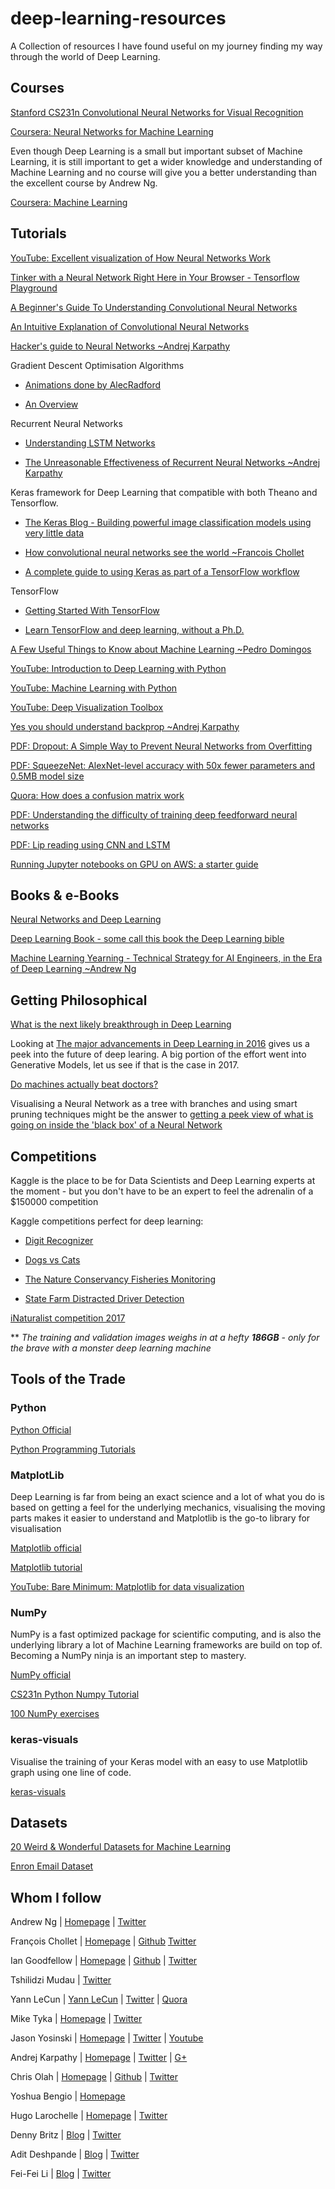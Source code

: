 # deep-learning-resources
A Collection of resources I have found useful on my journey finding my way through the world of Deep Learning.

## Courses
[Stanford CS231n Convolutional Neural Networks for Visual
Recognition](http://cs231n.github.io/)

[Coursera: Neural Networks for Machine Learning](https://www.coursera.org/learn/neural-networks)

Even though Deep Learning is a small but important subset of Machine Learning, it is still important to get a wider knowledge and understanding of Machine Learning and no course will give you a better understanding than the excellent course by Andrew Ng.

[Coursera: Machine Learning](https://www.coursera.org/learn/machine-learning)


## Tutorials
[YouTube: Excellent visualization of How Neural Networks Work](https://www.youtube.com/watch?v=ILsA4nyG7I0)

[Tinker with a Neural Network Right Here in Your Browser - Tensorflow Playground](http://playground.tensorflow.org)

[A Beginner's Guide To Understanding Convolutional Neural
Networks](https://adeshpande3.github.io/adeshpande3.github.io/A-Beginner%27s-Guide-To-Understanding-Convolutional-Neural-Networks/)

[An Intuitive Explanation of Convolutional Neural Networks](https://ujjwalkarn.me/2016/08/11/intuitive-explanation-convnets/)

[Hacker's guide to Neural Networks ~Andrej Karpathy](http://karpathy.github.io/neuralnets/)

Gradient Descent Optimisation Algorithms

* [Animations done by AlecRadford](http://2.bp.blogspot.com/-q6l20Vs4P_w/VPmIC7sEhnI/AAAAAAAACC4/g3UOUX2r_yA/s1600/s25RsOr%2B-%2BImgur.gif)

* [An Overview](http://sebastianruder.com/optimizing-gradient-descent/)

Recurrent Neural Networks

* [Understanding LSTM Networks](http://colah.github.io/posts/2015-08-Understanding-LSTMs/)

* [The Unreasonable Effectiveness of Recurrent Neural Networks ~Andrej Karpathy](http://karpathy.github.io/2015/05/21/rnn-effectiveness/)

Keras framework for Deep Learning that compatible with both Theano and Tensorflow.

* [The Keras Blog - Building powerful image classification models using very little
data](https://blog.keras.io/building-powerful-image-classification-models-using-very-little-data.html)

* [How convolutional neural networks see the world ~Francois Chollet](https://blog.keras.io/how-convolutional-neural-networks-see-the-world.html)

* [A complete guide to using Keras as part of a TensorFlow workflow](https://blog.keras.io/keras-as-a-simplified-interface-to-tensorflow-tutorial.html)

TensorFlow

* [Getting Started With TensorFlow](https://www.tensorflow.org/get_started/get_started)

* [Learn TensorFlow and deep learning, without a
Ph.D.](https://cloud.google.com/blog/big-data/2017/01/learn-tensorflow-and-deep-learning-without-a-phd)

[A Few Useful Things to Know about Machine Learning ~Pedro Domingos](http://homes.cs.washington.edu/~pedrod/papers/cacm12.pdf)

[YouTube: Introduction to Deep Learning with Python](https://www.youtube.com/watch?v=S75EdAcXHKk)

[YouTube: Machine Learning with Python](https://www.youtube.com/playlist?list=PLQVvvaa0QuDfKTOs3Keq_kaG2P55YRn5v)

[YouTube: Deep Visualization Toolbox](https://www.youtube.com/watch?v=AgkfIQ4IGaM)

[Yes you should understand backprop ~Andrej Karpathy](https://medium.com/@karpathy/yes-you-should-understand-backprop-e2f06eab496b#.u4h4xc348)

[PDF: Dropout: A Simple Way to Prevent Neural Networks from Overfitting](http://www.cs.toronto.edu/~rsalakhu/papers/srivastava14a.pdf)

[PDF: SqueezeNet: AlexNet-level accuracy with 50x fewer parameters and 0.5MB model size](https://arxiv.org/abs/1602.07360)

[Quora: How does a confusion matrix work](https://www.quora.com/How-does-a-confusion-matrix-work/answer/Dries-Cronje?srid=yKmt)

[PDF: Understanding the difficulty of training deep feedforward neural networks](http://jmlr.org/proceedings/papers/v9/glorot10a/glorot10a.pdf)

[PDF: Lip reading using CNN and LSTM](http://cs231n.stanford.edu/reports2016/217_Report.pdf)

[Running Jupyter notebooks on GPU on AWS: a starter guide](https://blog.keras.io/running-jupyter-notebooks-on-gpu-on-aws-a-starter-guide.html)


## Books & e-Books
[Neural Networks and Deep Learning](http://neuralnetworksanddeeplearning.com/)

[Deep Learning Book - some call this book the Deep Learning bible](https://github.com/HFTrader/DeepLearningBook)

[Machine Learning Yearning - Technical Strategy for AI Engineers, in the Era of Deep Learning ~Andrew Ng](https://gallery.mailchimp.com/dc3a7ef4d750c0abfc19202a3/files/Machine_Learning_Yearning_V0.5_01.pdf)


## Getting Philosophical
[What is the next likely breakthrough in Deep
Learning](https://www.quora.com/What-is-the-next-likely-breakthrough-in-Deep-Learning-1)

Looking at [The major advancements in Deep Learning in
2016](https://tryolabs.com/blog/2016/12/06/major-advancements-deep-learning-2016/) gives us a peek into the future of
deep learing. A big portion of the effort went into Generative Models, let us see if that is the case in 2017.

[Do machines actually beat doctors?](https://lukeoakdenrayner.wordpress.com/2016/11/27/do-computers-already-outperform-doctors/)

Visualising a Neural Network as a tree with branches and using smart pruning techniques might be the answer to 
[getting a peek view of what is going on inside the 'black box' of a Neural Network](https://engineering.stanford.edu/news/finally-peek-inside-black-box-machine-learning-systems?utm_content=buffere7e19&utm_medium=social&utm_source=twitter.com&utm_campaign=buffer)



## Competitions
Kaggle is the place to be for Data Scientists and Deep Learning experts at the moment - but you don't have to be an
expert to feel the adrenalin of a $150000 competition

Kaggle competitions perfect for deep learning:

* [Digit Recognizer](https://www.kaggle.com/c/digit-recognizer)

* [Dogs vs Cats](https://www.kaggle.com/c/dogs-vs-cats-redux-kernels-edition)

* [The Nature Conservancy Fisheries Monitoring](https://www.kaggle.com/c/the-nature-conservancy-fisheries-monitoring)

* [State Farm Distracted Driver Detection](https://www.kaggle.com/c/state-farm-distracted-driver-detection)


[iNaturalist competition 2017](https://github.com/visipedia/inat_comp)

** *The training and validation images weighs in at a hefty **186GB** - only for the brave with a monster deep learning machine*



## Tools of the Trade
### Python
[Python Official](https://www.python.org/)

[Python Programming Tutorials](https://pythonprogramming.net/)

### MatplotLib
Deep Learning is far from being an exact science and a lot of what you do is based on getting a feel for the underlying mechanics, visualising the moving parts makes it easier to understand and Matplotlib is the go-to library for visualisation

[Matplotlib official](http://matplotlib.org)

[Matplotlib tutorial](https://www.labri.fr/perso/nrougier/teaching/matplotlib/)

[YouTube: Bare Minimum: Matplotlib for data visualization](https://www.youtube.com/watch?v=ZthnIfAbKAU)

### NumPy
NumPy is a fast optimized package for scientific computing, and is also the underlying library a lot of Machine Learning frameworks are build on top of. Becoming a NumPy ninja is an important step to mastery.

[NumPy official](http://www.numpy.org)

[CS231n Python Numpy Tutorial](http://cs231n.github.io/python-numpy-tutorial/)

[100 NumPy exercises](https://github.com/rougier/numpy-100/blob/master/100%20Numpy%20exercises.md)

### keras-visuals
Visualise the training of your Keras model with an easy to use Matplotlib graph using one line of code.

[keras-visuals](https://github.com/chasingbob/keras-visuals)


## Datasets
[20 Weird & Wonderful Datasets for Machine Learning](https://medium.com/@olivercameron/20-weird-wonderful-datasets-for-machine-learning-c70fc89b73d5#.j77u7v3a6)

[Enron Email Dataset](https://www.cs.cmu.edu/~enron/)


## Whom I follow
Andrew Ng | [Homepage](http://www.andrewng.org/) |  [Twitter](https://twitter.com/AndrewYNg)

François Chollet | [Homepage](https://keras.io/) |  [Github](https://github.com/fchollet)     [Twitter](https://twitter.com/fchollet) 

Ian Goodfellow | [Homepage](http://www.iangoodfellow.com) |  [Github](https://github.com/goodfeli) | 
[Twitter](https://twitter.com/goodfellow_ian)

Tshilidzi Mudau | [Twitter](https://twitter.com/thetshilidzi)

Yann LeCun |  [Yann LeCun](http://yann.lecun.com/) |  [Twitter](https://twitter.com/ylecun) | 
[Quora](https://www.quora.com/profile/Yann-LeCun) 

Mike Tyka | [Homepage](http://www.miketyka.com/) | [Twitter](https://twitter.com/mtyka)

Jason Yosinski | [Homepage](http://yosinski.com/) | [Twitter](https://twitter.com/jasonyo) | [Youtube](https://www.youtube.com/channel/UCr5GeO1mNHuBiqg0CgPAHdQ)

Andrej Karpathy | [Homepage](https://karpathy.github.io/) | [Twitter](https://twitter.com/karpathy) | [G+](https://plus.google.com/+AndrejKarpathy) 

Chris Olah | [Homepage](http://colah.github.io/) | [Github](https://github.com/colah/) | [Twitter](https://twitter.com/ch402)

Yoshua Bengio | [Homepage](http://www.iro.umontreal.ca/~bengioy/yoshua_en/)

Hugo Larochelle | [Homepage](http://info.usherbrooke.ca/hlarochelle/index_en.html) | [Twitter](https://twitter.com/hugo_larochelle)

Denny Britz | [Blog](http://blog.dennybritz.com/) | [Twitter](https://twitter.com/dennybritz)

Adit Deshpande | [Blog](https://adeshpande3.github.io/) | [Twitter](https://twitter.com/aditdeshpande3)

Fei-Fei Li | [Blog](http://vision.stanford.edu/) | [Twitter](https://twitter.com/drfeifei)
